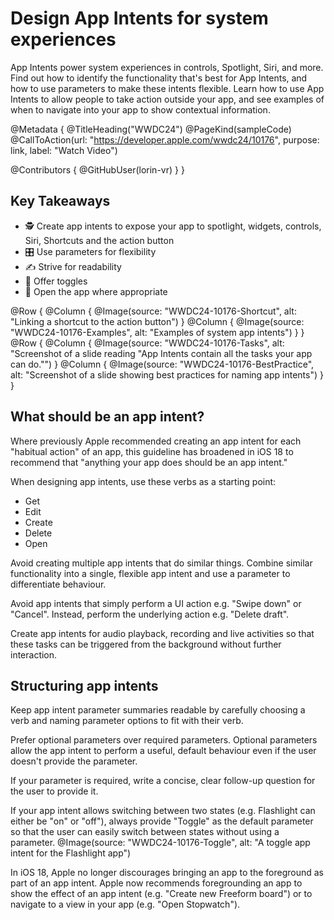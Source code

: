 # Design App Intents for system experiences

App Intents power system experiences in controls, Spotlight, Siri, and more. Find out how to identify the functionality that's best for App Intents, and how to use parameters to make these intents flexible. Learn how to use App Intents to allow people to take action outside your app, and see examples of when to navigate into your app to show contextual information.

@Metadata {
   @TitleHeading("WWDC24")
   @PageKind(sampleCode)
   @CallToAction(url: "https://developer.apple.com/wwdc24/10176", purpose: link, label: "Watch Video")

   @Contributors {
      @GitHubUser(lorin-vr)
   }
}

## Key Takeaways

- 🕵️ Create app intents to expose your app to spotlight, widgets, controls, Siri, Shortcuts and the action button
- 🎛️ Use parameters for flexibility
- ✍️ Strive for readability
- 🔦 Offer toggles
- 👀 Open the app where appropriate

@Row {
   @Column {
      @Image(source: "WWDC24-10176-Shortcut", alt: "Linking a shortcut to the action button")
   }
   @Column {
      @Image(source: "WWDC24-10176-Examples", alt: "Examples of system app intents")
   }
}
@Row {
   @Column {
      @Image(source: "WWDC24-10176-Tasks", alt: "Screenshot of a slide reading \"App Intents contain all the tasks your app can do.\"")
   }
   @Column {
      @Image(source: "WWDC24-10176-BestPractice", alt: "Screenshot of a slide showing best practices for naming app intents")
   }
}

## What should  be an app intent?

Where previously Apple recommended creating an app intent for each "habitual action" of an app, this guideline has broadened in iOS 18 to recommend that "anything your app does should be an app intent." 

When designing app intents, use these verbs as a starting point:

- Get
- Edit
- Create
- Delete
- Open

Avoid creating multiple app intents that do similar things. Combine similar functionality into a single, flexible app intent and use a parameter to differentiate behaviour.

Avoid app intents that simply perform a UI action e.g. "Swipe down" or "Cancel". Instead, perform the underlying action e.g. "Delete draft".

Create app intents for audio playback, recording and live activities so that these tasks can be triggered from the background without further interaction.

## Structuring app intents

Keep app intent parameter summaries readable by carefully choosing a verb and naming parameter options to fit with their verb.

Prefer optional parameters over required parameters. Optional parameters allow the app intent to perform a useful, default behaviour even if the user doesn't provide the parameter. 

If your parameter is required, write a concise, clear follow-up question for the user to provide it.

If your app intent allows switching between two states (e.g. Flashlight can either be "on" or "off"), always provide "Toggle" as the default parameter so that the user can easily switch between states without using a parameter.
@Image(source: "WWDC24-10176-Toggle", alt: "A toggle app intent for the Flashlight app")

In iOS 18, Apple no longer discourages bringing an app to the foreground as part of an app intent. Apple now recommends foregrounding an app to show the effect of an app intent (e.g. "Create new Freeform board") or to navigate to a view in your app (e.g. "Open Stopwatch").




